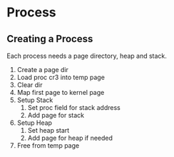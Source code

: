 # Process

## Creating a Process

Each process needs a page directory, heap and stack.

1. Create a page dir
2. Load proc cr3 into temp page
3. Clear dir
4. Map first page to kernel page
5. Setup Stack
   1. Set proc field for stack address
   2. Add page for stack
6. Setup Heap
   1. Set heap start
   2. Add page for heap if needed
7. Free from temp page
